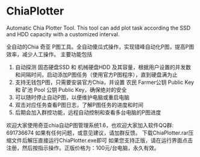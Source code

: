 # ChiaPlotter
Automatic Chia Plotter Tool. This tool can add plot task according the SSD and HDD capacity with a customized interval.

全自动的Chia 奇亚 P图工具。全自动傻瓜式操作，实现错峰自动化P图，提高P图效率，减少人工操作。
主要功能包括
1. 自动探测 固态硬盘SSD 和 机械硬盘HDD 及其容量，根据用户设置的并发数和间隔时间，启动添加P图任务（使用官方P图程序），直到硬盘满为止
2. 支持无钱包P图，只需要安装官方Chia，并设置 农民 Farmer公钥 Public Key 和 矿池 Pool 公钥 Public Key，确保绝对的安全
3. 可以随时停止自动P图，以便维护电脑或重启电脑
4. 双击对应任务查看P图日志，了解P图任务的进度和时间
5. 后期会加入群控功能，远程自动控制和查看多台电脑的P图进度

欢迎大家使用奇亚chia自动P图管理系统1.6，也欢迎大家加入软件QQ群: 691736674
如果有任何问题，或意见建议，请加群反馈。
下载ChiaPlotter.rar压缩文件后解压直接运行ChiaPlotter.exe即可
如果您支持正版，请在运行界面点击注册，然后按指示操作。正版价格为：100元/台电脑，永久有效。
